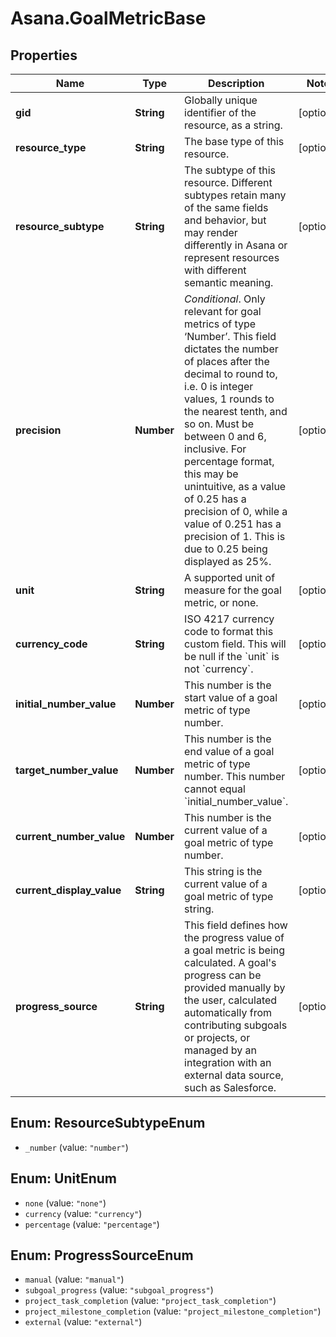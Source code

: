 # Asana.GoalMetricBase

## Properties
Name | Type | Description | Notes
------------ | ------------- | ------------- | -------------
**gid** | **String** | Globally unique identifier of the resource, as a string. | [optional] 
**resource_type** | **String** | The base type of this resource. | [optional] 
**resource_subtype** | **String** | The subtype of this resource. Different subtypes retain many of the same fields and behavior, but may render differently in Asana or represent resources with different semantic meaning. | [optional] 
**precision** | **Number** | *Conditional*. Only relevant for goal metrics of type ‘Number’. This field dictates the number of places after the decimal to round to, i.e. 0 is integer values, 1 rounds to the nearest tenth, and so on. Must be between 0 and 6, inclusive. For percentage format, this may be unintuitive, as a value of 0.25 has a precision of 0, while a value of 0.251 has a precision of 1. This is due to 0.25 being displayed as 25%. | [optional] 
**unit** | **String** | A supported unit of measure for the goal metric, or none. | [optional] 
**currency_code** | **String** | ISO 4217 currency code to format this custom field. This will be null if the &#x60;unit&#x60; is not &#x60;currency&#x60;. | [optional] 
**initial_number_value** | **Number** | This number is the start value of a goal metric of type number. | [optional] 
**target_number_value** | **Number** | This number is the end value of a goal metric of type number. This number cannot equal &#x60;initial_number_value&#x60;. | [optional] 
**current_number_value** | **Number** | This number is the current value of a goal metric of type number. | [optional] 
**current_display_value** | **String** | This string is the current value of a goal metric of type string. | [optional] 
**progress_source** | **String** | This field defines how the progress value of a goal metric is being calculated. A goal&#x27;s progress can be provided manually by the user, calculated automatically from contributing subgoals or projects, or managed by an integration with an external data source, such as Salesforce. | [optional] 

<a name="ResourceSubtypeEnum"></a>
## Enum: ResourceSubtypeEnum

* `_number` (value: `"number"`)


<a name="UnitEnum"></a>
## Enum: UnitEnum

* `none` (value: `"none"`)
* `currency` (value: `"currency"`)
* `percentage` (value: `"percentage"`)


<a name="ProgressSourceEnum"></a>
## Enum: ProgressSourceEnum

* `manual` (value: `"manual"`)
* `subgoal_progress` (value: `"subgoal_progress"`)
* `project_task_completion` (value: `"project_task_completion"`)
* `project_milestone_completion` (value: `"project_milestone_completion"`)
* `external` (value: `"external"`)

